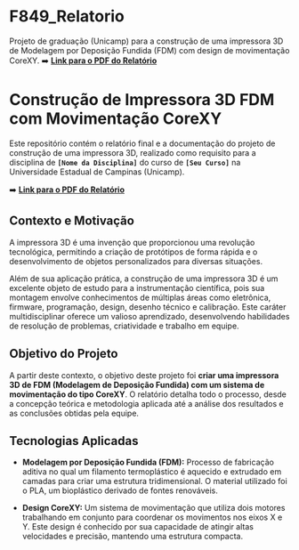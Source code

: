 # F849_Relatorio
Projeto de graduação (Unicamp) para a construção de uma impressora 3D de Modelagem por Deposição Fundida (FDM) com design de movimentação CoreXY.
➡️ **[Link para o PDF do Relatório](./Relatório___Impressora_3D)**

# Construção de Impressora 3D FDM com Movimentação CoreXY

Este repositório contém o relatório final e a documentação do projeto de construção de uma impressora 3D, realizado como requisito para a disciplina de **`[Nome da Disciplina]`** do curso de **`[Seu Curso]`** na Universidade Estadual de Campinas (Unicamp).

➡️ **[Link para o PDF do Relatório](./Relatório___Impressora_3D)**

## Contexto e Motivação

A impressora 3D é uma invenção que proporcionou uma revolução tecnológica, permitindo a criação de protótipos de forma rápida e o desenvolvimento de objetos personalizados para diversas situações.

Além de sua aplicação prática, a construção de uma impressora 3D é um excelente objeto de estudo para a instrumentação científica, pois sua montagem envolve conhecimentos de múltiplas áreas como eletrônica, firmware, programação, design, desenho técnico e calibração. Este caráter multidisciplinar oferece um valioso aprendizado, desenvolvendo habilidades de resolução de problemas, criatividade e trabalho em equipe.

## Objetivo do Projeto

A partir deste contexto, o objetivo deste projeto foi **criar uma impressora 3D de FDM (Modelagem de Deposição Fundida) com um sistema de movimentação do tipo CoreXY**. O relatório detalha todo o processo, desde a concepção teórica e metodologia aplicada até a análise dos resultados e as conclusões obtidas pela equipe.

## Tecnologias Aplicadas

* **Modelagem por Deposição Fundida (FDM):** Processo de fabricação aditiva no qual um filamento termoplástico é aquecido e extrudado em camadas para criar uma estrutura tridimensional. O material utilizado foi o PLA, um bioplástico derivado de fontes renováveis.

* **Design CoreXY:** Um sistema de movimentação que utiliza dois motores trabalhando em conjunto para coordenar os movimentos nos eixos X e Y. Este design é conhecido por sua capacidade de atingir altas velocidades e precisão, mantendo uma estrutura compacta.
